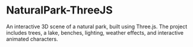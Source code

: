# NaturalPark-ThreeJS
 An interactive 3D scene of a natural park, built using Three.js. The project includes trees, a lake, benches, lighting, weather effects, and interactive animated characters.
